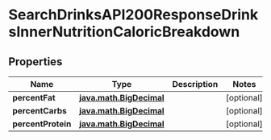 
# SearchDrinksAPI200ResponseDrinksInnerNutritionCaloricBreakdown

## Properties
| Name | Type | Description | Notes |
| ------------ | ------------- | ------------- | ------------- |
| **percentFat** | [**java.math.BigDecimal**](java.math.BigDecimal.md) |  |  [optional] |
| **percentCarbs** | [**java.math.BigDecimal**](java.math.BigDecimal.md) |  |  [optional] |
| **percentProtein** | [**java.math.BigDecimal**](java.math.BigDecimal.md) |  |  [optional] |



